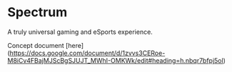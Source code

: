 # Spectrum
A truly universal gaming and eSports experience.

Concept document [here]
(https://docs.google.com/document/d/1zvvs3CERoe-M8iCv4FBajMJScBgSJUJT_MWhI-OMKWk/edit#heading=h.nbqr7bfpj5ol)
